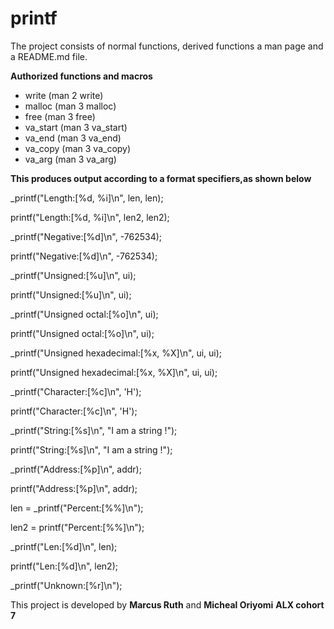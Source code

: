 # printf

The project consists of normal functions, derived functions a man page and a README.md file.


**Authorized functions and macros**

* write (man 2 write)
* malloc (man 3 malloc)
* free (man 3 free)
* va_start (man 3 va_start)
* va_end (man 3 va_end)
* va_copy (man 3 va_copy)
* va_arg (man 3 va_arg)


**This produces output according to a format specifiers,as shown below**

_printf("Length:[%d, %i]\n", len, len);


printf("Length:[%d, %i]\n", len2, len2);


_printf("Negative:[%d]\n", -762534);


printf("Negative:[%d]\n", -762534);


_printf("Unsigned:[%u]\n", ui);


printf("Unsigned:[%u]\n", ui);


_printf("Unsigned octal:[%o]\n", ui);


printf("Unsigned octal:[%o]\n", ui);


_printf("Unsigned hexadecimal:[%x, %X]\n", ui, ui);


printf("Unsigned hexadecimal:[%x, %X]\n", ui, ui);


_printf("Character:[%c]\n", 'H');


printf("Character:[%c]\n", 'H');


_printf("String:[%s]\n", "I am a string !");


printf("String:[%s]\n", "I am a string !");


_printf("Address:[%p]\n", addr);


printf("Address:[%p]\n", addr);


len = _printf("Percent:[%%]\n");


len2 = printf("Percent:[%%]\n");


_printf("Len:[%d]\n", len);


printf("Len:[%d]\n", len2);


_printf("Unknown:[%r]\n");


This  project is developed by **Marcus Ruth** and **Micheal Oriyomi** **ALX cohort 7**
